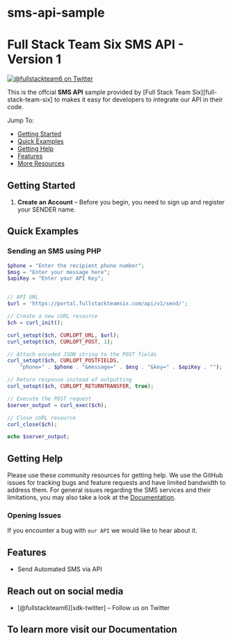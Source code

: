 # sms-api-sample

# Full Stack Team Six SMS API - Version 1

[![@fullstackteam6 on Twitter](http://img.shields.io/badge/twitter-%40awsforphp-blue.svg?style=flat)](https://twitter.com/fullstackteam6) 

This is the offcial **SMS API** sample provided by [Full Stack Team Six][full-stack-team-six] to makes it easy for developers to integrate our API in their code.

Jump To:
* [Getting Started](#Getting-Started)
* [Quick Examples](#Quick-Examples)
* [Getting Help](#Getting-Help)
* [Features](#Features) 
* [More Resources](#Resources) 

## Getting Started

1. **Create an Account** – Before you begin, you need to
   sign up and register your SENDER name.
 

## Quick Examples

### Sending an SMS using PHP

```php
$phone = "Enter the recipient phone number";
$msg = "Enter your message here";
$apiKey = "Enter your API Key";


// API URL
$url = 'https://portal.fullstackteamsix.com/api/v1/send/';

// Create a new cURL resource
$ch = curl_init();

curl_setopt($ch, CURLOPT_URL, $url);
curl_setopt($ch, CURLOPT_POST, 1);

// Attach encoded JSON string to the POST fields
curl_setopt($ch, CURLOPT_POSTFIELDS,
    "phone=" . $phone . "&message=" . $msg . "&key=" . $apiKey . "");

// Return response instead of outputting
curl_setopt($ch, CURLOPT_RETURNTRANSFER, true);

// Execute the POST request
$server_output = curl_exec($ch);

// Close cURL resource
curl_close($ch);

echo $server_output;
```

## Getting Help

Please use these community resources for getting help. We use the GitHub issues for tracking bugs and feature requests and have limited bandwidth to address them.
For general issues regarding the SMS services and their limitations, you may also take a look at the [Documentation](https://fullstackteamsix.com/docs).


### Opening Issues

If you encounter a bug with `our API` we would like to hear about it. 

## Features

* Send Automated SMS via API
 
## Reach out on social media

* [@fullstackteam6][sdk-twitter] – Follow us on Twitter

##  To learn more visit our Documentation
 
[Documentation]: http://fullstackteamsix.com/docs 
